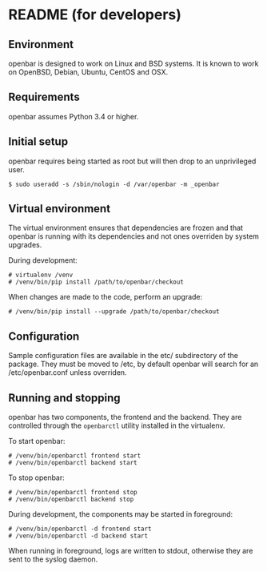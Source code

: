 README (for developers)
=======================

Environment
-----------
openbar is designed to work on Linux and BSD systems.
It is known to work on OpenBSD, Debian, Ubuntu, CentOS and OSX.

Requirements
------------
openbar assumes Python 3.4 or higher.


Initial setup
-------------
openbar requires being started as root but will then drop to an unprivileged user.

```
$ sudo useradd -s /sbin/nologin -d /var/openbar -m _openbar
```

Virtual environment
-------------------
The virtual environment ensures that dependencies are frozen and that openbar is
running with its dependencies and not ones overriden by system upgrades.

During development:
```
# virtualenv /venv
# /venv/bin/pip install /path/to/openbar/checkout
```

When changes are made to the code, perform an upgrade:
```
# /venv/bin/pip install --upgrade /path/to/openbar/checkout
```

Configuration
-------------
Sample configuration files are available in the etc/ subdirectory of the package.
They must be moved to /etc, by default openbar will search for an /etc/openbar.conf unless overriden.


Running and stopping
--------------------
openbar has two components, the frontend and the backend.
They are controlled through the `openbarctl` utility installed in the virtualenv.

To start openbar:
```
# /venv/bin/openbarctl frontend start
# /venv/bin/openbarctl backend start
```

To stop openbar:
```
# /venv/bin/openbarctl frontend stop
# /venv/bin/openbarctl backend stop
```

During development, the components may be started in foreground:
```
# /venv/bin/openbarctl -d frontend start
# /venv/bin/openbarctl -d backend start
```

When running in foreground, logs are written to stdout, otherwise they are sent to the syslog daemon.
